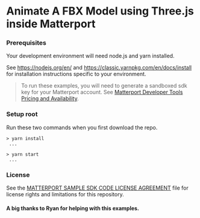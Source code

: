 # Animate A FBX Model using Three.js inside Matterport

### Prerequisites
Your development environment will need node.js and yarn installed.

See <https://nodejs.org/en/> and <https://classic.yarnpkg.com/en/docs/install> for installation instructions specific to your environment.

> To run these examples, you will need to generate a sandboxed sdk key for your Matterport account. See [Matterport Developer Tools Pricing and Availability](https://support.matterport.com/hc/en-us/articles/360057506813-Matterport-Developer-Tools-Pricing-and-Availability).

### Setup root
Run these two commands when you first download the repo.
```shell
> yarn install 
 ...
```

```shell
> yarn start
 ...
```



### License
See the [MATTERPORT SAMPLE SDK CODE LICENSE AGREEMENT](LICENSE) file for license rights and limitations for this repository.
#### A big thanks to Ryan for helping with this examples.

